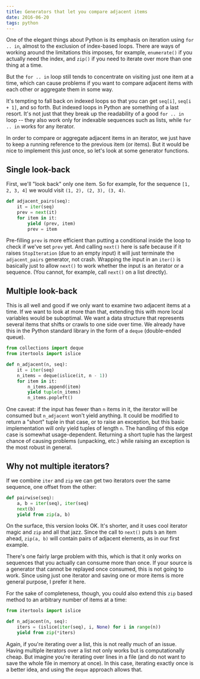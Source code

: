 ```yaml
---
title: Generators that let you compare adjacent items
date: 2016-06-20
tags: python
---
```


One of the elegant things about Python is its emphasis on iteration using `for .. in`, almost to the exclusion of index-based loops. There are ways of working around the limitations this imposes, for example, `enumerate()` if you actually need the index, and `zip()` if you need to iterate over more than one thing at a time.

But the `for .. in` loop still tends to concentrate on visiting just one item at a time, which can cause problems if you want to compare adjacent items with each other or aggregate them in some way.

It's tempting to fall back on indexed loops so that you can get `seq[i]`, `seq[i + 1]`, and so forth. But indexed loops in Python are something of a last resort. It's not just that they break up the readability of a good `for .. in` loop -- they also work only for indexable sequences such as lists, while `for .. in` works for any iterator.

In order to compare or aggregate adjacent items in an iterator, we just have to keep a running reference to the previous item (or items). But it would be nice to implement this just once, so let's look at some generator functions.

## Single look-back

First, we'll "look back" only one item. So for example, for the sequence `[1, 2, 3, 4]` we would visit `(1, 2), (2, 3), (3, 4)`.

```python
def adjacent_pairs(seq):
    it = iter(seq)
    prev = next(it)
    for item in it:
        yield (prev, item)
        prev = item
```

Pre-filling `prev` is more efficient than putting a conditional inside the loop to check if we've set `prev` yet. And calling `next()` here is safe because if it raises `StopIteration` (due to an empty input) it will just terminate the `adjacent_pairs` generator, not crash. Wrapping the input in an `iter()` is basically just to allow `next()` to work whether the input is an iterator or a sequence. (You cannot, for example, call `next()` on a list directly).

## Multiple look-back

This is all well and good if we only want to examine two adjacent items at a time. If we want to look at more than that, extending this with more local variables would be suboptimal. We want a data structure that represents several items that shifts or crawls to one side over time. We already have this in the Python standard library in the form of a `deque` (double-ended queue).

```python
from collections import deque
from itertools import islice

def n_adjacent(n, seq):
    it = iter(seq)
    n_items = deque(islice(it, n - 1))
    for item in it:
        n_items.append(item)
        yield tuple(n_items)
        n_items.popleft()
```

One caveat: if the input has fewer than `n` items in it, the iterator will be consumed but `n_adjacent` won't yield anything. It could be modified to return a "short" tuple in that case, or to raise an exception, but this basic implementation will only yield tuples of length `n`. The handling of this edge case is somewhat usage-dependent. Returning a short tuple has the largest chance of causing problems (unpacking, etc.) while raising an exception is the most robust in general.

## Why not multiple iterators?

If we combine `iter` and `zip` we can get two iterators over the same sequence, one offset from the other:

```python
def pairwise(seq):
    a, b = iter(seq), iter(seq)
    next(b)
    yield from zip(a, b)
```

On the surface, this version looks OK. It's shorter, and it uses cool iterator magic and `zip` and all that jazz. Since the call to `next()` puts `b` an item ahead, `zip(a, b)` will contain pairs of adjacent elements, as in our first example.

There's one fairly large problem with this, which is that it only works on sequences that you actually can consume more than once. If your source is a generator that cannot be replayed once consumed, this is not going to work. Since using just one iterator and saving one or more items is more general purpose, I prefer it here.

For the sake of completeness, though, you could also extend this `zip` based method to an arbitrary number of items at a time:

```python
from itertools import islice

def n_adjacent(n, seq):
    iters = (islice(iter(seq), i, None) for i in range(n))
    yield from zip(*iters)
```

Again, if you're iterating over a list, this is not really much of an issue. Having multiple iterators over a list not only works but is computationally cheap. But imagine you're iterating over lines in a file (and do not want to save the whole file in memory at once). In this case, iterating exactly once is a better idea, and using the `deque` approach allows that.

